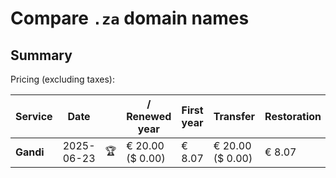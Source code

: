 # Compare `.za` domain names

## Summary

Pricing (excluding taxes):

| Service | Date |  | / Renewed year | First year | Transfer | Restoration |
|--|--|--|--|--|--|--|
| **Gandi** | 2025-06-23 | 🏆 | € 20.00<br>($ 0.00) | € 8.07 | € 20.00<br>($ 0.00) | € 8.07 |
